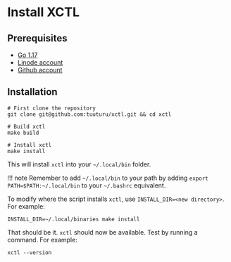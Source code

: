 # Install XCTL

## Prerequisites

* [Go 1.17](https://go.dev/)
* [Linode account](https://www.linode.com/)
* [Github account](https://www.github.com/)

## Installation

```shell
# First clone the repository
git clone git@github.com:tuuturu/xctl.git && cd xctl

# Build xctl
make build

# Install xctl
make install
```

This will install `xctl` into your `~/.local/bin` folder.

!!! note
    Remember to add `~/.local/bin` to your path by adding `export PATH=$PATH:~/.local/bin` to your `~/.bashrc` equivalent.

To modify where the script installs `xctl`, use `INSTALL_DIR=<new directory>`. For example:

```shell
INSTALL_DIR=~/.local/binaries make install
```

That should be it. `xctl` should now be available. Test by running a command. For example:

```shell
xctl --version
```

